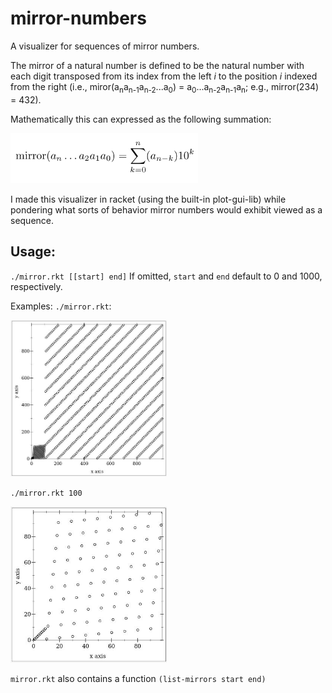 # mirror-numbers
A visualizer for sequences of mirror numbers.

The mirror of a natural number is defined to be the natural number with each digit transposed from its index from the left _i_ to the position _i_ indexed from the right (i.e., miror(a<sub>n</sub>a<sub>n-1</sub>a<sub>n-2</sub>...a<sub>0</sub>) = a<sub>0</sub>...a<sub>n-2</sub>a<sub>n-1</sub>a<sub>n</sub>; e.g., mirror(234) = 432).

Mathematically this can expressed as the following summation:

<img src="imgs/latex.jpg" width="300" height="80"/>

I made this visualizer in racket (using the built-in plot-gui-lib) while pondering what sorts of behavior mirror numbers would exhibit viewed as a sequence.

## Usage:
`./mirror.rkt [[start] end]`
If omitted, `start` and `end` default to 0 and 1000, respectively.

Examples:
`./mirror.rkt`:

<img src="imgs/ex1.jpg" width="250" height="250"/>

`./mirror.rkt 100`

<img src="imgs/ex2.jpg" width="250" height="250"/>

`mirror.rkt` also contains a function `(list-mirrors start end)`
